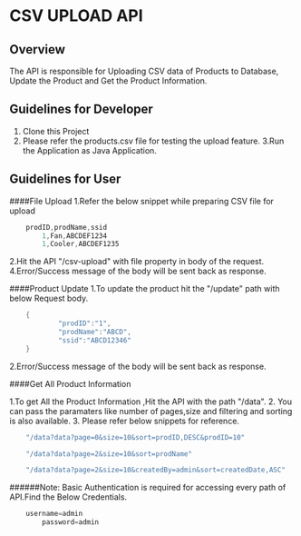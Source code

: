# CSV UPLOAD API

## Overview
The API is responsible for Uploading CSV data of Products  to Database, Update the Product and Get the Product Information.

## Guidelines for Developer

1. Clone this Project
2. Please refer the products.csv file for testing the upload feature.
3.Run the Application as Java Application.

## Guidelines for User

####File Upload
1.Refer the below snippet while preparing CSV file for upload
```java
	prodID,prodName,ssid
        1,Fan,ABCDEF1234
        1,Cooler,ABCDEF1235
```
2.Hit the API "/csv-upload" with file property in body of the request.
4.Error/Success message of the body will be sent back as response.

####Product Update
1.To update the product hit the "/update" path with below Request body.
```java
	{
            "prodID":"1",
            "prodName":"ABCD",
            "ssid":"ABCD12346"
    }
```
2.Error/Success message of the body will be sent back as response.

####Get All Product Information

1.To get All the Product Information ,Hit the API with the path "/data".
2. You can pass the paramaters like number of pages,size and filtering and sorting is also available.
3. Please refer below snippets for reference.
```java
	"/data?data?page=0&size=10&sort=prodID,DESC&prodID=10"
```
```java
	"/data?data?page=2&size=10&sort=prodName"
```
```java
	"/data?data?page=2&size=10&createdBy=admin&sort=createdDate,ASC"
```

######Note:
Basic Authentication is required for accessing every path of API.Find the Below Credentials.
```java
	username=admin
        password=admin
```